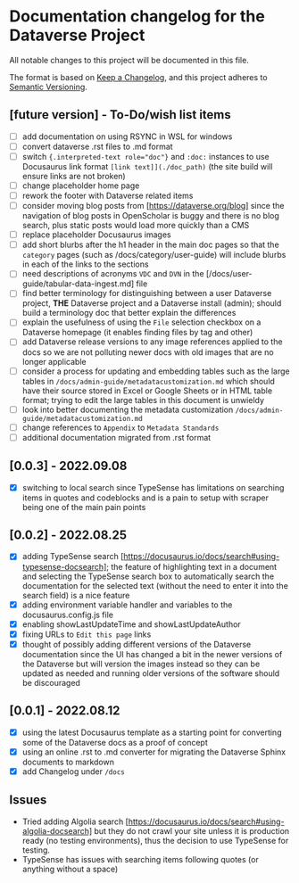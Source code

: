 # Documentation changelog for the Dataverse Project

All notable changes to this project will be documented in this file.

The format is based on [Keep a Changelog](https://keepachangelog.com/en/1.0.0/),
and this project adheres to [Semantic Versioning](https://semver.org/spec/v2.0.0.html).

## [future version] - To-Do/wish list items

- [ ] add documentation on using RSYNC in WSL for windows
- [ ] convert dataverse .rst files to .md format
- [ ] switch `{.interpreted-text role="doc"}` and `:doc:` instances to use Docusaurus link format `[link text]](./doc_path)` (the site build will ensure links are not broken)
- [ ] change placeholder home page
- [ ] rework the footer with Dataverse related items
- [ ] consider moving blog posts from [https://dataverse.org/blog] since the navigation of blog posts in OpenScholar is buggy and there is no blog search, plus static posts would load more quickly than a CMS
- [ ] replace placeholder Docusaurus images
- [ ] add short blurbs after the h1 header in the main doc pages so that the `category` pages (such as /docs/category/user-guide) will include blurbs in each of the links to the sections
- [ ] need descriptions of acronyms `VDC` and `DVN` in the [/docs/user-guide/tabular-data-ingest.md] file
- [ ] find better terminology for distinguishing between a user Dataverse project, **THE** Dataverse project and a Dataverse install (admin); should build a terminology doc that better explain the differences
- [ ] explain the usefulness of using the `File` selection checkbox on a Dataverse homepage (it enables finding files by tag and other)
- [ ] add Dataverse release versions to any image references applied to the docs so we are not polluting newer docs with old images that are no longer applicable
- [ ] consider a process for updating and embedding tables such as the large tables in `/docs/admin-guide/metadatacustomization.md` which should have their source stored in Excel or Google Sheets or in HTML table format; trying to edit the large tables in this document is unwieldy
- [ ] look into better documenting the metadata customization `/docs/admin-guide/metadatacustomization.md`
- [ ] change references to `Appendix` to `Metadata Standards`
- [ ] additional documentation migrated from .rst format

## [0.0.3] - 2022.09.08

- [x] switching to local search since TypeSense has limitations on searching items in quotes and codeblocks and is a pain to setup with scraper being one of the main pain points
  
## [0.0.2] - 2022.08.25

- [x] adding TypeSense search [https://docusaurus.io/docs/search#using-typesense-docsearch]; the feature of highlighting text in a document and selecting the TypeSense search box to automatically search the documentation for the selected text (without the need to enter it into the search field) is a nice feature
- [x] adding environment variable handler and variables to the docusaurus.config.js file
- [x] enabling showLastUpdateTime and showLastUpdateAuthor
- [x] fixing URLs to `Edit this page` links
- [x] thought of possibly adding different versions of the Dataverse documentation since the UI has changed a bit in the newer versions of the Dataverse but will version the images instead so they can be updated as needed and running older versions of the software should be discouraged

## [0.0.1] - 2022.08.12

- [x] using the latest Docusaurus template as a starting point for converting some of the Dataverse docs as a proof of concept
- [x] using an online .rst to .md converter for migrating the Dataverse Sphinx documents to markdown
- [x] add Changelog under `/docs`

## Issues

- Tried adding Algolia search [https://docusaurus.io/docs/search#using-algolia-docsearch] but they do not crawl your site unless it is production ready (no testing environments), thus the decision to use TypeSense for testing.
- TypeSense has issues with searching items following quotes (or anything without a space)

